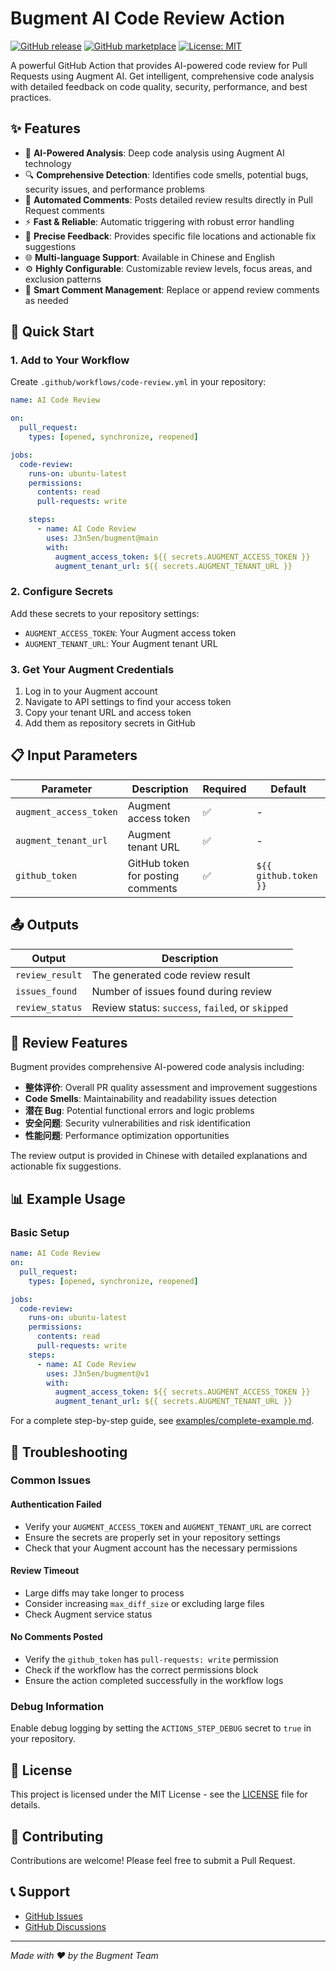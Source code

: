 # Bugment AI Code Review Action

[![GitHub release](https://img.shields.io/github/release/J3n5en/bugment.svg)](https://github.com/J3n5en/bugment/releases)
[![GitHub marketplace](https://img.shields.io/badge/marketplace-bugment--ai--code--review-blue?logo=github)](https://github.com/marketplace/actions/bugment-ai-code-review)
[![License: MIT](https://img.shields.io/badge/License-MIT-yellow.svg)](https://opensource.org/licenses/MIT)

A powerful GitHub Action that provides AI-powered code review for Pull Requests using Augment AI. Get intelligent, comprehensive code analysis with detailed feedback on code quality, security, performance, and best practices.

## ✨ Features

- 🤖 **AI-Powered Analysis**: Deep code analysis using Augment AI technology
- 🔍 **Comprehensive Detection**: Identifies code smells, potential bugs, security issues, and performance problems
- 📝 **Automated Comments**: Posts detailed review results directly in Pull Request comments
- ⚡ **Fast & Reliable**: Automatic triggering with robust error handling
- 🎯 **Precise Feedback**: Provides specific file locations and actionable fix suggestions
- 🌐 **Multi-language Support**: Available in Chinese and English
- ⚙️ **Highly Configurable**: Customizable review levels, focus areas, and exclusion patterns
- 🔄 **Smart Comment Management**: Replace or append review comments as needed

## 🚀 Quick Start

### 1. Add to Your Workflow

Create `.github/workflows/code-review.yml` in your repository:

```yaml
name: AI Code Review

on:
  pull_request:
    types: [opened, synchronize, reopened]

jobs:
  code-review:
    runs-on: ubuntu-latest
    permissions:
      contents: read
      pull-requests: write

    steps:
      - name: AI Code Review
        uses: J3n5en/bugment@main
        with:
          augment_access_token: ${{ secrets.AUGMENT_ACCESS_TOKEN }}
          augment_tenant_url: ${{ secrets.AUGMENT_TENANT_URL }}
```

### 2. Configure Secrets

Add these secrets to your repository settings:

- `AUGMENT_ACCESS_TOKEN`: Your Augment access token
- `AUGMENT_TENANT_URL`: Your Augment tenant URL

### 3. Get Your Augment Credentials

1. Log in to your Augment account
2. Navigate to API settings to find your access token
3. Copy your tenant URL and access token
4. Add them as repository secrets in GitHub

## 📋 Input Parameters

| Parameter              | Description                       | Required | Default               |
| ---------------------- | --------------------------------- | -------- | --------------------- |
| `augment_access_token` | Augment access token              | ✅       | -                     |
| `augment_tenant_url`   | Augment tenant URL                | ✅       | -                     |
| `github_token`         | GitHub token for posting comments | ✅       | `${{ github.token }}` |

## 📤 Outputs

| Output          | Description                                      |
| --------------- | ------------------------------------------------ |
| `review_result` | The generated code review result                 |
| `issues_found`  | Number of issues found during review             |
| `review_status` | Review status: `success`, `failed`, or `skipped` |

## 🎯 Review Features

Bugment provides comprehensive AI-powered code analysis including:

- **整体评价**: Overall PR quality assessment and improvement suggestions
- **Code Smells**: Maintainability and readability issues detection
- **潜在 Bug**: Potential functional errors and logic problems
- **安全问题**: Security vulnerabilities and risk identification
- **性能问题**: Performance optimization opportunities

The review output is provided in Chinese with detailed explanations and actionable fix suggestions.

## 📊 Example Usage

### Basic Setup

```yaml
name: AI Code Review
on:
  pull_request:
    types: [opened, synchronize, reopened]

jobs:
  code-review:
    runs-on: ubuntu-latest
    permissions:
      contents: read
      pull-requests: write
    steps:
      - name: AI Code Review
        uses: J3n5en/bugment@v1
        with:
          augment_access_token: ${{ secrets.AUGMENT_ACCESS_TOKEN }}
          augment_tenant_url: ${{ secrets.AUGMENT_TENANT_URL }}
```

For a complete step-by-step guide, see [examples/complete-example.md](examples/complete-example.md).

## 🔧 Troubleshooting

### Common Issues

#### Authentication Failed

- Verify your `AUGMENT_ACCESS_TOKEN` and `AUGMENT_TENANT_URL` are correct
- Ensure the secrets are properly set in your repository settings
- Check that your Augment account has the necessary permissions

#### Review Timeout

- Large diffs may take longer to process
- Consider increasing `max_diff_size` or excluding large files
- Check Augment service status

#### No Comments Posted

- Verify the `github_token` has `pull-requests: write` permission
- Check if the workflow has the correct permissions block
- Ensure the action completed successfully in the workflow logs

### Debug Information

Enable debug logging by setting the `ACTIONS_STEP_DEBUG` secret to `true` in your repository.

## 📝 License

This project is licensed under the MIT License - see the [LICENSE](LICENSE) file for details.

## 🤝 Contributing

Contributions are welcome! Please feel free to submit a Pull Request.

## 📞 Support

- [GitHub Issues](https://github.com/J3n5en/bugment/issues)
- [GitHub Discussions](https://github.com/J3n5en/bugment/discussions)

---

_Made with ❤️ by the Bugment Team_
